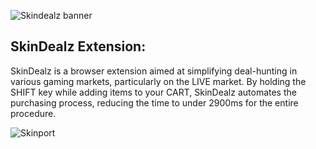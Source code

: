 ![Skindealz banner](https://github.com/user-attachments/assets/3b2fd290-1b63-4106-8091-559b8a8faaba)

## SkinDealz Extension:

SkinDealz is a browser extension aimed at simplifying deal-hunting in various gaming markets, particularly on the LIVE market. By holding the SHIFT key while adding items to your CART, SkinDealz automates the purchasing process, reducing the time to under 2900ms for the entire procedure.

![Skinport](https://github.com/user-attachments/assets/4cd30fb4-fe1d-4f5e-a773-65e21e10fb94)
